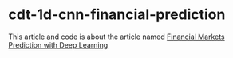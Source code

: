 # cdt-1d-cnn-financial-prediction

This article and code is about the article named [Financial Markets Prediction with Deep Learning](https://arxiv.org/abs/2104.05413)
